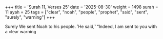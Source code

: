 +++
title = 'Surah 11, Verses 25'
date = '2025-08-30'
weight = 1498
surah = 11
ayah = 25
tags = ["clear", "noah", "people", "prophet", "said", "sent", "surely", "warning"]
+++

Surely We sent Noah to his people. ˹He said,˺ “Indeed, I am sent to you with a clear warning